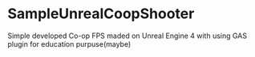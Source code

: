 # SampleUnrealCoopShooter
Simple developed Co-op FPS maded on Unreal Engine 4 with using GAS plugin for education purpuse(maybe) 
